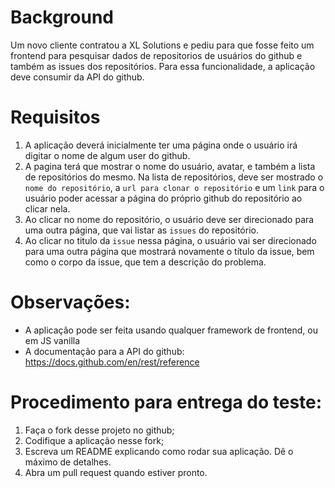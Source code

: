 # Background

Um novo cliente contratou a XL Solutions e pediu para que fosse feito um frontend para pesquisar dados de repositorios de usuários do github e também as issues dos repositórios. Para essa funcionalidade, a aplicação deve consumir da API do github.

# Requisitos

1. A aplicação deverá inicialmente ter uma página onde o usuário irá digitar o nome de algum user do github.
2. A pagina terá que mostrar o nome do usuário, avatar, e também a lista de repositórios do mesmo. Na lista de repositórios, deve ser mostrado o `nome do repositório`, a `url para clonar o repositório` e um `link` para o usuário poder acessar a página do próprio github do repositório ao clicar nela.
3. Ao clicar no nome do repositório, o usuário deve ser direcionado para uma outra página, que vai listar as `issues` do repositório.
4. Ao clicar no titulo da `issue` nessa página, o usuário vai ser direcionado para uma outra página que mostrará novamente o título da issue, bem como o corpo da issue, que tem a descrição do problema.

# Observações:

- A aplicação pode ser feita usando qualquer framework de frontend, ou em JS vanilla
- A documentação para a API do github: https://docs.github.com/en/rest/reference

# Procedimento para entrega do teste:

1. Faça o fork desse projeto no github;
2. Codifique a aplicação nesse fork;
3. Escreva um README explicando como rodar sua aplicação. Dê o máximo de detalhes.
4. Abra um pull request quando estiver pronto.
